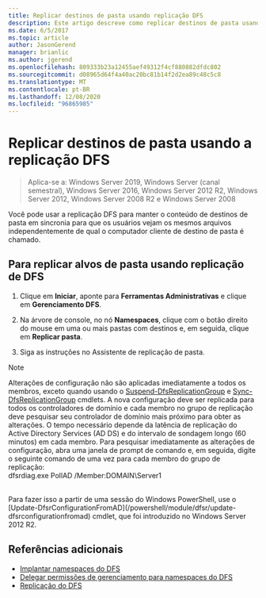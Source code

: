 ```yaml
---
title: Replicar destinos de pasta usando replicação DFS
description: Este artigo descreve como replicar destinos de pasta usando replicação DFS
ms.date: 6/5/2017
ms.topic: article
author: JasonGerend
manager: brianlic
ms.author: jgerend
ms.openlocfilehash: 809333b23a12455aef49312f4cf880882dfdc802
ms.sourcegitcommit: d08965d64f4a40ac20bc81b14f2d2ea89c48c5c8
ms.translationtype: MT
ms.contentlocale: pt-BR
ms.lasthandoff: 12/08/2020
ms.locfileid: "96865985"
---
```

# <a name="replicate-folder-targets-using-dfs-replication"></a>Replicar destinos de pasta usando a replicação DFS

> Aplica-se a: Windows Server 2019, Windows Server (canal semestral), Windows Server 2016, Windows Server 2012 R2, Windows Server 2012, Windows Server 2008 R2 e Windows Server 2008

Você pode usar a replicação DFS para manter o conteúdo de destinos de pasta em sincronia para que os usuários vejam os mesmos arquivos independentemente de qual o computador cliente de destino de pasta é chamado.

## <a name="to-replicate-folder-targets-using-dfs-replication"></a>Para replicar alvos de pasta usando replicação de DFS

1.  Clique em **Iniciar**, aponte para **Ferramentas Administrativas** e clique em **Gerenciamento DFS**.

2.  Na árvore de console, no nó **Namespaces**, clique com o botão direito do mouse em uma ou mais pastas com destinos e, em seguida, clique em **Replicar pasta**.

3.  Siga as instruções no Assistente de replicação de pasta.

> [!NOTE]
> Alterações de configuração não são aplicadas imediatamente a todos os membros, exceto quando usando o [Suspend-DfsReplicationGroup](/powershell/module/dfsr/suspend-dfsreplicationgroup) e [Sync-DfsReplicationGroup](/powershell/module/dfsr/sync-dfsreplicationgroup) cmdlets. A nova configuração deve ser replicada para todos os controladores de domínio e cada membro no grupo de replicação deve pesquisar seu controlador de domínio mais próximo para obter as alterações. O tempo necessário depende da latência de replicação do Active Directory Services (AD DS) e do intervalo de sondagem longo (60 minutos) em cada membro. Para pesquisar imediatamente as alterações de configuração, abra uma janela de prompt de comando e, em seguida, digite o seguinte comando de uma vez para cada membro do grupo de replicação: <br /> dfsrdiag.exe PollAD /Member:DOMAIN\Server1
<br />
Para fazer isso a partir de uma sessão do Windows PowerShell, use o [Update-DfsrConfigurationFromAD](/powershell/module/dfsr/update-dfsrconfigurationfromad) cmdlet, que foi introduzido no Windows Server 2012 R2.

## <a name="additional-references"></a>Referências adicionais

-   [Implantar namespaces do DFS](deploying-dfs-namespaces.md)
-   [Delegar permissões de gerenciamento para namespaces do DFS](delegate-management-permissions-for-dfs-namespaces.md)
-   [Replicação do DFS](../dfs-replication/dfsr-overview.md)

